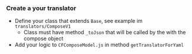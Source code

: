 ### Create a your translator

* Define your class that extends `Base`, see example im `translators/ComposeV1` 
    * Class must have method `_toJson` that will be called by the  with the compose object
* Add your logic to `CFComposeModel.js` in method `getTranslatorForYaml`
    